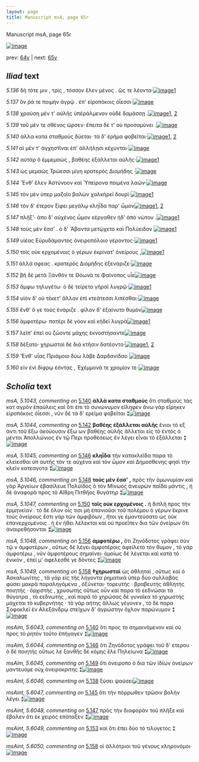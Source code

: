 ```yaml
---
layout: page
title: Manuscript msA, page 65r
---
```


Manuscript msA, page 65r

[![image](http://www.homermultitext.org/iipsrv?OBJ=IIP,1.0&FIF=/project/homer/pyramidal/deepzoom/hmt/vaimg/2017a/VA065RN_0066.tif&WID=100&CVT=JPEG)](http://www.homermultitext.org/ict2/?urn=urn:cite2:hmt:vaimg.2017a:VA065RN_0066)

prev:  [64v](../64v/) | next:  [65v](../65v/)

## *Iliad* text

*5.136* <a id="5.136"/> δὴ τότε μιν , τρὶς , τόσσον ἕλεν μένος . ὥς τε λέοντα·[![image](http://www.homermultitext.org/iipsrv?OBJ=IIP,1.0&FIF=/project/homer/pyramidal/deepzoom/hmt/vaimg/2017a/VA065RN_0066.tif&RGN=0.163,0.2201,0.448,0.0361&WID=1000&CVT=JPEG)](http://www.homermultitext.org/ict2/?urn=urn:cite2:hmt:vaimg.2017a:VA065RN_0066@0.163,0.2201,0.448,0.0361)[1](#msAim_5.6042)

*5.137* <a id="5.137"/> ὅν ῥά τε ποιμὴν ἀγρῷ . ἐπ' εἰροπόκοις ὀΐεσσι·[![image](http://www.homermultitext.org/iipsrv?OBJ=IIP,1.0&FIF=/project/homer/pyramidal/deepzoom/hmt/vaimg/2017a/VA065RN_0066.tif&RGN=0.175,0.2389,0.399,0.0361&WID=1000&CVT=JPEG)](http://www.homermultitext.org/ict2/?urn=urn:cite2:hmt:vaimg.2017a:VA065RN_0066@0.175,0.2389,0.399,0.0361)

*5.138* <a id="5.138"/> χραύση μέν τ' αὐλῆς ὑπὲράλμενον οὐδὲ δαμάσσῃ .[![image](http://www.homermultitext.org/iipsrv?OBJ=IIP,1.0&FIF=/project/homer/pyramidal/deepzoom/hmt/vaimg/2017a/VA065RN_0066.tif&RGN=0.174,0.26,0.429,0.0376&WID=1000&CVT=JPEG)](http://www.homermultitext.org/ict2/?urn=urn:cite2:hmt:vaimg.2017a:VA065RN_0066@0.174,0.26,0.429,0.0376)[1](#msAint_5.6046), [2](#msA_5.1042)

*5.139* <a id="5.139"/> τοῦ μέν τε σθένος ῶρσεν· ἔπειτα δέ τ' οὐ προσαμύνει .[![image](http://www.homermultitext.org/iipsrv?OBJ=IIP,1.0&FIF=/project/homer/pyramidal/deepzoom/hmt/vaimg/2017a/VA065RN_0066.tif&RGN=0.173,0.2817,0.441,0.0346&WID=1000&CVT=JPEG)](http://www.homermultitext.org/ict2/?urn=urn:cite2:hmt:vaimg.2017a:VA065RN_0066@0.173,0.2817,0.441,0.0346)

*5.140* <a id="5.140"/> ἀλλα κατα σταθμοὺς δύεται· τὰ δ' ἐρῆμα φοβεῖται·[![image](http://www.homermultitext.org/iipsrv?OBJ=IIP,1.0&FIF=/project/homer/pyramidal/deepzoom/hmt/vaimg/2017a/VA065RN_0066.tif&RGN=0.174,0.2983,0.444,0.0391&WID=1000&CVT=JPEG)](http://www.homermultitext.org/ict2/?urn=urn:cite2:hmt:vaimg.2017a:VA065RN_0066@0.174,0.2983,0.444,0.0391)[1](#msA_5.1043), [2](#msAim_5.6043)

*5.141* <a id="5.141"/> αἱ μέν τ' ἀγχηστῖναι ἐπ' ἀλλήλῃσι κέχυνται·[![image](http://www.homermultitext.org/iipsrv?OBJ=IIP,1.0&FIF=/project/homer/pyramidal/deepzoom/hmt/vaimg/2017a/VA065RN_0066.tif&RGN=0.172,0.3186,0.405,0.0361&WID=1000&CVT=JPEG)](http://www.homermultitext.org/ict2/?urn=urn:cite2:hmt:vaimg.2017a:VA065RN_0066@0.172,0.3186,0.405,0.0361)

*5.142* <a id="5.142"/> αὐτὰρ ὃ ἐμμεμαὼς , βαθέης ἐξάλλεται αὐλῆς·[![image](http://www.homermultitext.org/iipsrv?OBJ=IIP,1.0&FIF=/project/homer/pyramidal/deepzoom/hmt/vaimg/2017a/VA065RN_0066.tif&RGN=0.173,0.3381,0.435,0.0361&WID=1000&CVT=JPEG)](http://www.homermultitext.org/ict2/?urn=urn:cite2:hmt:vaimg.2017a:VA065RN_0066@0.173,0.3381,0.435,0.0361)[1](#msA_5.1044)

*5.143* <a id="5.143"/> ὡς μεμαὼς Τρώεσσι 					μίγη κρατερὸς Διομήδης ·[![image](http://www.homermultitext.org/iipsrv?OBJ=IIP,1.0&FIF=/project/homer/pyramidal/deepzoom/hmt/vaimg/2017a/VA065RN_0066.tif&RGN=0.173,0.3599,0.449,0.0316&WID=1000&CVT=JPEG)](http://www.homermultitext.org/ict2/?urn=urn:cite2:hmt:vaimg.2017a:VA065RN_0066@0.173,0.3599,0.449,0.0316)

*5.144* <a id="5.144"/> Ἔνθ' ἕλεν Ἀστύνοον καὶ 						 Ὑπείρονα ποιμένα λαῶν·[![image](http://www.homermultitext.org/iipsrv?OBJ=IIP,1.0&FIF=/project/homer/pyramidal/deepzoom/hmt/vaimg/2017a/VA065RN_0066.tif&RGN=0.168,0.3749,0.449,0.0346&WID=1000&CVT=JPEG)](http://www.homermultitext.org/ict2/?urn=urn:cite2:hmt:vaimg.2017a:VA065RN_0066@0.168,0.3749,0.449,0.0346)

*5.145* <a id="5.145"/> τὸν μὲν ὑπερ μαζοῖο βαλὼν χαλκήρεϊ δουρί·[![image](http://www.homermultitext.org/iipsrv?OBJ=IIP,1.0&FIF=/project/homer/pyramidal/deepzoom/hmt/vaimg/2017a/VA065RN_0066.tif&RGN=0.166,0.3959,0.42,0.0338&WID=1000&CVT=JPEG)](http://www.homermultitext.org/ict2/?urn=urn:cite2:hmt:vaimg.2017a:VA065RN_0066@0.166,0.3959,0.42,0.0338)[1](#msAint_5.6047)

*5.146* <a id="5.146"/> τὸν δ' έτερον ξίφει μεγάλῳ κληῗδα παρ' ὦμον[![image](http://www.homermultitext.org/iipsrv?OBJ=IIP,1.0&FIF=/project/homer/pyramidal/deepzoom/hmt/vaimg/2017a/VA065RN_0066.tif&RGN=0.167,0.4132,0.439,0.0338&WID=1000&CVT=JPEG)](http://www.homermultitext.org/ict2/?urn=urn:cite2:hmt:vaimg.2017a:VA065RN_0066@0.167,0.4132,0.439,0.0338)[1](#msAim_5.6044), [2](#msA_5.1045)

*5.147* <a id="5.147"/> πλῆξ'· ἀπο δ' αὐχένος ὦμον εέργαθεν ἠδ' ἀπὸ νώτου .[![image](http://www.homermultitext.org/iipsrv?OBJ=IIP,1.0&FIF=/project/homer/pyramidal/deepzoom/hmt/vaimg/2017a/VA065RN_0066.tif&RGN=0.166,0.4343,0.462,0.0338&WID=1000&CVT=JPEG)](http://www.homermultitext.org/ict2/?urn=urn:cite2:hmt:vaimg.2017a:VA065RN_0066@0.166,0.4343,0.462,0.0338)[1](#msAint_5.6048)

*5.148* <a id="5.148"/> τοὺς μὲν ἔασ' . ὁ δ' Ἄβαντα μετῴχετο καὶ Πολύειδον 				[![image](http://www.homermultitext.org/iipsrv?OBJ=IIP,1.0&FIF=/project/homer/pyramidal/deepzoom/hmt/vaimg/2017a/VA065RN_0066.tif&RGN=0.165,0.456,0.455,0.0323&WID=1000&CVT=JPEG)](http://www.homermultitext.org/ict2/?urn=urn:cite2:hmt:vaimg.2017a:VA065RN_0066@0.165,0.456,0.455,0.0323)[1](#msA_5.1046)

*5.149* <a id="5.149"/> υἱέας Εὐρυδάμαντος 					ὀνειροπόλοιο γέροντος·[![image](http://www.homermultitext.org/iipsrv?OBJ=IIP,1.0&FIF=/project/homer/pyramidal/deepzoom/hmt/vaimg/2017a/VA065RN_0066.tif&RGN=0.172,0.4733,0.427,0.0331&WID=1000&CVT=JPEG)](http://www.homermultitext.org/ict2/?urn=urn:cite2:hmt:vaimg.2017a:VA065RN_0066@0.172,0.4733,0.427,0.0331)[1](#msAim_5.6045)

*5.150* <a id="5.150"/> τοῖς οὐκ ερχομένοις ὸ γέρων ἐκρίνατ' ὀνείρους ,[![image](http://www.homermultitext.org/iipsrv?OBJ=IIP,1.0&FIF=/project/homer/pyramidal/deepzoom/hmt/vaimg/2017a/VA065RN_0066.tif&RGN=0.167,0.4929,0.448,0.0316&WID=1000&CVT=JPEG)](http://www.homermultitext.org/ict2/?urn=urn:cite2:hmt:vaimg.2017a:VA065RN_0066@0.167,0.4929,0.448,0.0316)[1](#msA_5.1047)

*5.151* <a id="5.151"/> ἀλλά σφεας . κρατερὸς Διομήδης ἐξενάριζε·[![image](http://www.homermultitext.org/iipsrv?OBJ=IIP,1.0&FIF=/project/homer/pyramidal/deepzoom/hmt/vaimg/2017a/VA065RN_0066.tif&RGN=0.166,0.5094,0.437,0.0353&WID=1000&CVT=JPEG)](http://www.homermultitext.org/ict2/?urn=urn:cite2:hmt:vaimg.2017a:VA065RN_0066@0.166,0.5094,0.437,0.0353)

*5.152* <a id="5.152"/> βῆ δὲ μετὰ Ξάνθόν τε 						 Θόωνά τε Φαίνοπος υἷε[![image](http://www.homermultitext.org/iipsrv?OBJ=IIP,1.0&FIF=/project/homer/pyramidal/deepzoom/hmt/vaimg/2017a/VA065RN_0066.tif&RGN=0.169,0.5289,0.442,0.0376&WID=1000&CVT=JPEG)](http://www.homermultitext.org/ict2/?urn=urn:cite2:hmt:vaimg.2017a:VA065RN_0066@0.169,0.5289,0.442,0.0376)

*5.153* <a id="5.153"/> ἄμφω τηλυγέτω· ὁ δὲ τείρετο γήραϊ λυγρῷ·[![image](http://www.homermultitext.org/iipsrv?OBJ=IIP,1.0&FIF=/project/homer/pyramidal/deepzoom/hmt/vaimg/2017a/VA065RN_0066.tif&RGN=0.169,0.5462,0.405,0.0376&WID=1000&CVT=JPEG)](http://www.homermultitext.org/ict2/?urn=urn:cite2:hmt:vaimg.2017a:VA065RN_0066@0.169,0.5462,0.405,0.0376)[1](#msAint_5.6049)

*5.154* <a id="5.154"/> υἱὸν δ' οὐ τέκετ' ἄλλον ἐπὶ κτεάτεσσι λιπέσθαι·[![image](http://www.homermultitext.org/iipsrv?OBJ=IIP,1.0&FIF=/project/homer/pyramidal/deepzoom/hmt/vaimg/2017a/VA065RN_0066.tif&RGN=0.168,0.5672,0.424,0.0353&WID=1000&CVT=JPEG)](http://www.homermultitext.org/ict2/?urn=urn:cite2:hmt:vaimg.2017a:VA065RN_0066@0.168,0.5672,0.424,0.0353)

*5.155* <a id="5.155"/> ἔνθ' ὅ γε τοὺς ἐνάριζε . φίλον δ' ἐξαίνυτο θυμὸν[![image](http://www.homermultitext.org/iipsrv?OBJ=IIP,1.0&FIF=/project/homer/pyramidal/deepzoom/hmt/vaimg/2017a/VA065RN_0066.tif&RGN=0.166,0.5853,0.432,0.0383&WID=1000&CVT=JPEG)](http://www.homermultitext.org/ict2/?urn=urn:cite2:hmt:vaimg.2017a:VA065RN_0066@0.166,0.5853,0.432,0.0383)

*5.156* <a id="5.156"/> ἀμφοτέρω· πατέρι δὲ γόον καὶ κήδεϊ λυγρὰ[![image](http://www.homermultitext.org/iipsrv?OBJ=IIP,1.0&FIF=/project/homer/pyramidal/deepzoom/hmt/vaimg/2017a/VA065RN_0066.tif&RGN=0.167,0.6063,0.436,0.0368&WID=1000&CVT=JPEG)](http://www.homermultitext.org/ict2/?urn=urn:cite2:hmt:vaimg.2017a:VA065RN_0066@0.167,0.6063,0.436,0.0368)[1](#msA_5.1048)

*5.157* <a id="5.157"/> λεῖπ' ἐπεὶ οὐ ζώοντε μάχης ἐκνοστήσαντε[![image](http://www.homermultitext.org/iipsrv?OBJ=IIP,1.0&FIF=/project/homer/pyramidal/deepzoom/hmt/vaimg/2017a/VA065RN_0066.tif&RGN=0.161,0.6258,0.412,0.0361&WID=1000&CVT=JPEG)](http://www.homermultitext.org/ict2/?urn=urn:cite2:hmt:vaimg.2017a:VA065RN_0066@0.161,0.6258,0.412,0.0361)

*5.158* <a id="5.158"/> δέξατο· χηρωσταὶ δὲ διὰ κτῆσιν δατέοντο·[![image](http://www.homermultitext.org/iipsrv?OBJ=IIP,1.0&FIF=/project/homer/pyramidal/deepzoom/hmt/vaimg/2017a/VA065RN_0066.tif&RGN=0.167,0.6431,0.412,0.0361&WID=1000&CVT=JPEG)](http://www.homermultitext.org/ict2/?urn=urn:cite2:hmt:vaimg.2017a:VA065RN_0066@0.167,0.6431,0.412,0.0361)[1](#msAint_5.6050), [2](#msA_5.1049)

*5.159* <a id="5.159"/> Ἔνθ' υἷας Πριάμοιο δύω 					λάβε Δαρδανίδαο 				[![image](http://www.homermultitext.org/iipsrv?OBJ=IIP,1.0&FIF=/project/homer/pyramidal/deepzoom/hmt/vaimg/2017a/VA065RN_0066.tif&RGN=0.162,0.6619,0.418,0.0361&WID=1000&CVT=JPEG)](http://www.homermultitext.org/ict2/?urn=urn:cite2:hmt:vaimg.2017a:VA065RN_0066@0.162,0.6619,0.418,0.0361)

*5.160* <a id="5.160"/> εἰν ἑνὶ δίφρῳ ἐόντας , Ἐχέμμονά τε χρομίον τε·[![image](http://www.homermultitext.org/iipsrv?OBJ=IIP,1.0&FIF=/project/homer/pyramidal/deepzoom/hmt/vaimg/2017a/VA065RN_0066.tif&RGN=0.157,0.6844,0.461,0.0361&WID=1000&CVT=JPEG)](http://www.homermultitext.org/ict2/?urn=urn:cite2:hmt:vaimg.2017a:VA065RN_0066@0.157,0.6844,0.461,0.0361)

## *Scholia* text

*msA, 5.1043, commenting on* [5.140](#5.140)  <a id="msA_5.1043"/> **ἀλλὰ κατα σταθμοὺς** ὅτι σταθμοὺς τὰς κατ αγρὸν ἐπαύλεις καὶ ὅτι ἐπι τὸ συνώνυμον εἴληφεν ἄνω γὰρ εἴρηκεν εἰροπόκοις ὀΐεσσι , νῦν δὲ τὰ δ' ερεῖμα φοβεῖται ⁑[![image](http://www.homermultitext.org/iipsrv?OBJ=IIP,1.0&FIF=/project/homer/pyramidal/deepzoom/hmt/vaimg/2017a/VA065RN_0066.tif&RGN=0.18054532,0.13305671,0.59064112,0.02987552&WID=1000&CVT=JPEG)](http://www.homermultitext.org/ict2/?urn=urn:cite2:hmt:vaimg.2017a:VA065RN_0066@0.18054532,0.13305671,0.59064112,0.02987552)

*msA, 5.1044, commenting on* [5.142](#5.142)  <a id="msA_5.1044"/> **βαθέης ἐξάλλεται αὐλῆς** ἔνιοι τὸ εξ ἀντι τοῦ ἔξω ἀκούουσιν ἔξω ων βαθέης αὐλῆς ἄλλεται εἰς τὸ ἐντὸς ὁ μέντοι Ἀπολλώνιος ἐν τῷ Περι προθέσεως ἓν λέγει εἶναι τὸ ἐξάλλεται ⁑[![image](http://www.homermultitext.org/iipsrv?OBJ=IIP,1.0&FIF=/project/homer/pyramidal/deepzoom/hmt/vaimg/2017a/VA065RN_0066.tif&RGN=0.17391304,0.15850622,0.59469418,0.04232365&WID=1000&CVT=JPEG)](http://www.homermultitext.org/ict2/?urn=urn:cite2:hmt:vaimg.2017a:VA065RN_0066@0.17391304,0.15850622,0.59469418,0.04232365)

*msA, 5.1045, commenting on* [5.146](#5.146)  <a id="msA_5.1045"/> **κληῗδα** τὴν κατακλεῖδα παρα τὸ κλείεσθαι ὑπ αυτῆς τόν τε αὐχένα καὶ τὸν ὦμον καὶ Δημοσθενης φησὶ τὴν κλεῖν κατεαγοτα ⁑[![image](http://www.homermultitext.org/iipsrv?OBJ=IIP,1.0&FIF=/project/homer/pyramidal/deepzoom/hmt/vaimg/2017a/VA065RN_0066.tif&RGN=0.65659543,0.42683264,0.14480472,0.05421853&WID=1000&CVT=JPEG)](http://www.homermultitext.org/ict2/?urn=urn:cite2:hmt:vaimg.2017a:VA065RN_0066@0.65659543,0.42683264,0.14480472,0.05421853)

*msA, 5.1046, commenting on* [5.148](#5.148)  <a id="msA_5.1046"/> **τοὺς μὲν ἔασ' ,** πρὸς τὴν ὁμωνυμίαν καὶ γὰρ Ἀργείων ἐβασίλευε Πολύϊδος ὁ τὸν Μίνωος ἀνευρὼν παῖδα μάντις , ἡ δὲ ἀναφορὰ πρoς τὸ Αἴθρη Πιτθῆος θυγάτηρ ⁑[![image](http://www.homermultitext.org/iipsrv?OBJ=IIP,1.0&FIF=/project/homer/pyramidal/deepzoom/hmt/vaimg/2017a/VA065RN_0066.tif&RGN=0.64627856,0.47883817,0.14996315,0.07358230&WID=1000&CVT=JPEG)](http://www.homermultitext.org/ict2/?urn=urn:cite2:hmt:vaimg.2017a:VA065RN_0066@0.64627856,0.47883817,0.14996315,0.07358230)

*msA, 5.1047, commenting on* [5.150](#5.150)  <a id="msA_5.1047"/> **τοῖς οὐκ ερχομένοις .** ἡ διπλῆ προς τὴν ἑρμηνείαν . τὸ δὲ ὅλον οἶς τισι μὴ ἐπανιοῦσι τοῦ πολέμου ὁ γέρων ἔκρινε τοὺς ὀνείρους ἔστι γὰρ τῶν ἀμφιβόων , ἤτοι γε ἐμαντεύσατο ὡς οὐκ επανερχομένοις . ἠ ἐν ήθει λέλεκται καὶ οὐ προεῖπεν δια τῶν ὀνείρων ὅτι ἀναιρεθήσονται ⁑[![image](http://www.homermultitext.org/iipsrv?OBJ=IIP,1.0&FIF=/project/homer/pyramidal/deepzoom/hmt/vaimg/2017a/VA065RN_0066.tif&RGN=0.60943257,0.54910097,0.18754606,0.09266943&WID=1000&CVT=JPEG)](http://www.homermultitext.org/ict2/?urn=urn:cite2:hmt:vaimg.2017a:VA065RN_0066@0.60943257,0.54910097,0.18754606,0.09266943)

*msA, 5.1048, commenting on* [5.156](#5.156)  <a id="msA_5.1048"/> **ἀμφοτέρω ,** ὅτι Ζηνόδοτος γράφει σὺν τῷ ν ἀμφοτέρων , οὕτως δὲ λέγει ἀμφοτέροις ἀφείλετο τὸν θυμον , τὸ γὰρ ἀμφοτέρω , νῦν ἀμφοτέρους σημαίνει· ὁμοίως δὲ λέγεται καὶ κατὰ τὸ ἑνικὸν , ἐπεί μ' αφελεσθέ γε δόντες ⁑[![image](http://www.homermultitext.org/iipsrv?OBJ=IIP,1.0&FIF=/project/homer/pyramidal/deepzoom/hmt/vaimg/2017a/VA065RN_0066.tif&RGN=0.59690494,0.63955740,0.19638909,0.07081604&WID=1000&CVT=JPEG)](http://www.homermultitext.org/ict2/?urn=urn:cite2:hmt:vaimg.2017a:VA065RN_0066@0.59690494,0.63955740,0.19638909,0.07081604)

*msA, 5.1049, commenting on* [5.158](#5.158)  <a id="msA_5.1049"/> **‡χηρωσταί** ὡς ἀθληταί , οὕτως καὶ ὁ Ἀσκαλωνίτης , τὰ γὰρ εἰς τῆς λήγοντα ῥηματικὰ ὑπερ δύο συλλαβὰς φύσει μακρά παραληγόμενα , ὀξύνεται· τορευτής · βραβευτής ἀθλητής ποιητής · ὀρχιστής , χρυσωτής οὕτως οὖν καὶ παρα τὸ εεδνώσαι τὰ θύγατρα , τὸ εεδνωτής , καὶ παρὰ τὸ χηρώσας δὲ γυναῖκα τὸ χηρωστής μάχεται τὸ κυβερνήτης · τὸ γὰρ αήτης ἄλλως γέγονεν , τὸ δὲ παρα Σοφοκλεῖ ἐν Αλεξάνδρῳ στείχων δ' ἀγρώστην ὄχλον παρώνυμον ⁑[![image](http://www.homermultitext.org/iipsrv?OBJ=IIP,1.0&FIF=/project/homer/pyramidal/deepzoom/hmt/vaimg/2017a/VA065RN_0066.tif&RGN=0.16949153,0.72033195,0.61974945,0.06445367&WID=1000&CVT=JPEG)](http://www.homermultitext.org/ict2/?urn=urn:cite2:hmt:vaimg.2017a:VA065RN_0066@0.16949153,0.72033195,0.61974945,0.06445367)

*msAim, 5.6043, commenting on* [5.140](#5.140)  <a id="msAim_5.6043"/> ὅτι προς το σημαινόμενον καὶ οὐ προς τὸ ρητὸν τοῦτο ἐπήγαγεν ⁑[![image](http://www.homermultitext.org/iipsrv?OBJ=IIP,1.0&FIF=/project/homer/pyramidal/deepzoom/hmt/vaimg/2017a/VA065RN_0066.tif&RGN=0.60759027,0.30262794,0.07295505,0.04121715&WID=1000&CVT=JPEG)](http://www.homermultitext.org/ict2/?urn=urn:cite2:hmt:vaimg.2017a:VA065RN_0066@0.60759027,0.30262794,0.07295505,0.04121715)

*msAim, 5.6044, commenting on* [5.146](#5.146)  <a id="msAim_5.6044"/> ὅτι Ζηνόδοτος γράφει τοῦ δ' ετερου · ὁ δὲ ποιητὴς οὕτως λε ξανθῆς δὲ κόμης ἕλε Πηλείωνα ⁑[![image](http://www.homermultitext.org/iipsrv?OBJ=IIP,1.0&FIF=/project/homer/pyramidal/deepzoom/hmt/vaimg/2017a/VA065RN_0066.tif&RGN=0.58548268,0.41244813,0.07811349,0.03983402&WID=1000&CVT=JPEG)](http://www.homermultitext.org/ict2/?urn=urn:cite2:hmt:vaimg.2017a:VA065RN_0066@0.58548268,0.41244813,0.07811349,0.03983402)

*msAim, 5.6045, commenting on* [5.149](#5.149)  <a id="msAim_5.6045"/> ὅτι ὀνειροπο ὁ δια τῶν ἰδίων ὀνείρων μαντευόμε οὐχ ὀνειροκριτης ⁑[![image](http://www.homermultitext.org/iipsrv?OBJ=IIP,1.0&FIF=/project/homer/pyramidal/deepzoom/hmt/vaimg/2017a/VA065RN_0066.tif&RGN=0.58806190,0.47717842,0.06779661,0.03706777&WID=1000&CVT=JPEG)](http://www.homermultitext.org/ict2/?urn=urn:cite2:hmt:vaimg.2017a:VA065RN_0066@0.58806190,0.47717842,0.06779661,0.03706777)

*msAint, 5.6046, commenting on* [5.138](#5.138)  <a id="msAint_5.6046"/> ξύσει ψαύσει[![image](http://www.homermultitext.org/iipsrv?OBJ=IIP,1.0&FIF=/project/homer/pyramidal/deepzoom/hmt/vaimg/2017a/VA065RN_0066.tif&RGN=0.12122329,0.25228216,0.05121592,0.02130014&WID=1000&CVT=JPEG)](http://www.homermultitext.org/ict2/?urn=urn:cite2:hmt:vaimg.2017a:VA065RN_0066@0.12122329,0.25228216,0.05121592,0.02130014)

*msAint, 5.6047, commenting on* [5.145](#5.145)  <a id="msAint_5.6047"/> ὅτι τὴν πόρρωθεν τρῶσιν βολὴν λέγει ⁑[![image](http://www.homermultitext.org/iipsrv?OBJ=IIP,1.0&FIF=/project/homer/pyramidal/deepzoom/hmt/vaimg/2017a/VA065RN_0066.tif&RGN=0.10390567,0.39917012,0.05674282,0.03928077&WID=1000&CVT=JPEG)](http://www.homermultitext.org/ict2/?urn=urn:cite2:hmt:vaimg.2017a:VA065RN_0066@0.10390567,0.39917012,0.05674282,0.03928077)

*msAint, 5.6048, commenting on* [5.147](#5.147)  <a id="msAint_5.6048"/> πρὸς τὴν διαφορὰν τοῦ πλῆξε καὶ ἔβαλεν ὅτι ἐκ χειρὸς επάταξεν ⁑[![image](http://www.homermultitext.org/iipsrv?OBJ=IIP,1.0&FIF=/project/homer/pyramidal/deepzoom/hmt/vaimg/2017a/VA065RN_0066.tif&RGN=0.09616802,0.43485477,0.06448047,0.07109267&WID=1000&CVT=JPEG)](http://www.homermultitext.org/ict2/?urn=urn:cite2:hmt:vaimg.2017a:VA065RN_0066@0.09616802,0.43485477,0.06448047,0.07109267)

*msAint, 5.6049, commenting on* [5.153](#5.153)  <a id="msAint_5.6049"/> καὶ ὅτι ἐπει δύο τὸ τιλύγετος ⁑[![image](http://www.homermultitext.org/iipsrv?OBJ=IIP,1.0&FIF=/project/homer/pyramidal/deepzoom/hmt/vaimg/2017a/VA065RN_0066.tif&RGN=0.10169492,0.55297372,0.05932203,0.04647303&WID=1000&CVT=JPEG)](http://www.homermultitext.org/ict2/?urn=urn:cite2:hmt:vaimg.2017a:VA065RN_0066@0.10169492,0.55297372,0.05932203,0.04647303)

*msAint, 5.6050, commenting on* [5.158](#5.158)  <a id="msAint_5.6050"/> οἱ ἀλλότριοι τοῦ γένους κληρονόμοι·[![image](http://www.homermultitext.org/iipsrv?OBJ=IIP,1.0&FIF=/project/homer/pyramidal/deepzoom/hmt/vaimg/2017a/VA065RN_0066.tif&RGN=0.09432572,0.64591978,0.07406043,0.03706777&WID=1000&CVT=JPEG)](http://www.homermultitext.org/ict2/?urn=urn:cite2:hmt:vaimg.2017a:VA065RN_0066@0.09432572,0.64591978,0.07406043,0.03706777)